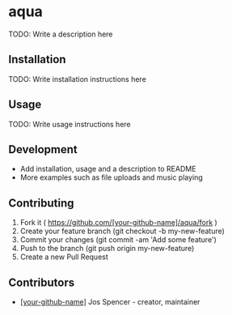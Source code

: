 # aqua

TODO: Write a description here

## Installation

TODO: Write installation instructions here

## Usage

TODO: Write usage instructions here

## Development

* Add installation, usage and a description to README
* More examples such as file uploads and music playing

## Contributing

1. Fork it ( https://github.com/[your-github-name]/aqua/fork )
2. Create your feature branch (git checkout -b my-new-feature)
3. Commit your changes (git commit -am 'Add some feature')
4. Push to the branch (git push origin my-new-feature)
5. Create a new Pull Request

## Contributors

- [[your-github-name]](https://github.com/[your-github-name]) Jos Spencer - creator, maintainer
